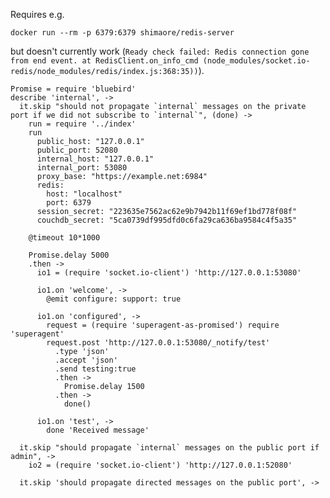 Requires e.g.

```
docker run --rm -p 6379:6379 shimaore/redis-server
```

but doesn't currently work (`Ready check failed: Redis connection gone from end event. at RedisClient.on_info_cmd (node_modules/socket.io-redis/node_modules/redis/index.js:368:35))`).

    Promise = require 'bluebird'
    describe 'internal', ->
      it.skip "should not propagate `internal` messages on the private port if we did not subscribe to `internal`", (done) ->
        run = require '../index'
        run
          public_host: "127.0.0.1"
          public_port: 52080
          internal_host: "127.0.0.1"
          internal_port: 53080
          proxy_base: "https://example.net:6984"
          redis:
            host: "localhost"
            port: 6379
          session_secret: "223635e7562ac62e9b7942b11f69ef1bd778f08f"
          couchdb_secret: "5ca0739df995dfd0c6fa29ca636ba9584c4f5a35"

        @timeout 10*1000

        Promise.delay 5000
        .then ->
          io1 = (require 'socket.io-client') 'http://127.0.0.1:53080'

          io1.on 'welcome', ->
            @emit configure: support: true

          io1.on 'configured', ->
            request = (require 'superagent-as-promised') require 'superagent'
            request.post 'http://127.0.0.1:53080/_notify/test'
              .type 'json'
              .accept 'json'
              .send testing:true
              .then ->
                Promise.delay 1500
              .then ->
                done()

          io1.on 'test', ->
            done 'Received message'

      it.skip "should propagate `internal` messages on the public port if admin", ->
        io2 = (require 'socket.io-client') 'http://127.0.0.1:52080'

      it.skip 'should propagate directed messages on the public port', ->
